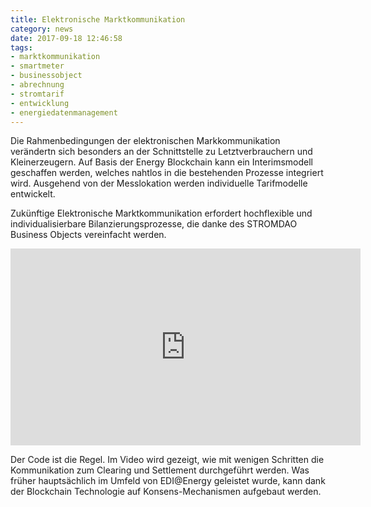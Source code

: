 ```yaml
---
title: Elektronische Marktkommunikation
category: news
date: 2017-09-18 12:46:58
tags:
- marktkommunikation
- smartmeter
- businessobject
- abrechnung
- stromtarif
- entwicklung
- energiedatenmanagement
---
```

Die Rahmenbedingungen der elektronischen Markkommunikation verändertn sich besonders an der Schnittstelle zu Letztverbrauchern und Kleinerzeugern. Auf Basis der Energy Blockchain kann ein Interimsmodell geschaffen werden, welches nahtlos in die bestehenden Prozesse integriert wird. Ausgehend von der Messlokation werden individuelle Tarifmodelle entwickelt.

Zukünftige Elektronische Marktkommunikation erfordert  hochflexible und individualisierbare Bilanzierungsprozesse, die danke des STROMDAO Business Objects vereinfacht werden.

<html>
<iframe width="560" height="315" src="https://www.youtube.com/embed/9kLfuIKDQdQ" frameborder="0" allowfullscreen></iframe>
</html>

Der Code ist die Regel. Im Video wird gezeigt, wie mit wenigen Schritten die Kommunikation zum Clearing und Settlement durchgeführt werden. Was früher hauptsächlich im Umfeld von EDI@Energy geleistet wurde, kann dank der Blockchain Technologie auf Konsens-Mechanismen aufgebaut werden.
